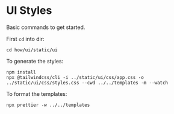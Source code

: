 # UI Styles

Basic commands to get started.

First `cd` into dir:

```console
cd how/ui/static/ui
```

To generate the styles:

```console
npm install
npx @tailwindcss/cli -i ../static/ui/css/app.css -o ../static/ui/css/styles.css --cwd ../../templates -m --watch
```

To format the templates:

```console
npx prettier -w ../../templates
```
